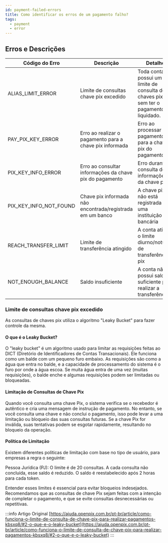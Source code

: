 ```yaml
---
id: payment-failed-errors
title: Como identificar os erros de um pagamento falho?
tags:
  - payment
  - error
---
```


## Erros e Descrições

| Código do Erro         | Descrição                                                 | Detalhe                                                                              |
| ---------------------- | --------------------------------------------------------- | ------------------------------------------------------------------------------------ |
| ALIAS_LIMIT_ERROR      | Limite de consultas chave pix excedido                    | Toda conta possui um limite de consulta de chaves pix sem ter o pagamento liquidado. |
| PAY_PIX_KEY_ERROR      | Erro ao realizar o pagamento para a chave pix informada   | Erro ao processar o pagamento para a chave pix do pagamento                          |
| PIX_KEY_INFO_ERROR     | Erro ao consultar informações da chave pix do pagamento   | Erro durante a consulta de informações da chave pix                                  |
| PIX_KEY_INFO_NOT_FOUND | Chave pix informada não encontrada/registrada em um banco | A chave pix não está registrada em uma instituição bancária                          |
| REACH_TRANSFER_LIMIT   | Limite de transferência atingido                          | A conta atingiu o limite diurno/noturno de transferência pix                         |
| NOT_ENOUGH_BALANCE     | Saldo insuficiente                                        | A conta não possui saldo suficiente para realizar a transferência                    |

### Limite de consultas chave pix excedido

As consultas de chaves pix utiliza o algoritmo "Leaky Bucket" para fazer controle da mesma.

#### O que é o Leaky Bucket?

O "leaky bucket" é um algoritmo usado para limitar as requisições feitas ao DICT (Diretório de Identificadores de Contas Transacionais). Ele funciona como um balde com um pequeno furo embaixo. As requisições são como a água que entra no balde, e a capacidade de processamento do sistema é o furo por onde a água escoa. Se muita água entra de uma vez (muitas requisições), o balde enche e algumas requisições podem ser limitadas ou bloqueadas.

#### Limitação de Consultas de Chave Pix

Quando você consulta uma chave Pix, o sistema verifica se o recebedor é autêntico e cria uma mensagem de instrução de pagamento. No entanto, se você consulta uma chave e não conclui o pagamento, isso pode levar a uma limitação ou bloqueio das suas consultas futuras. Se a chave Pix for inválida, suas tentativas podem se esgotar rapidamente, resultando no bloqueio da operação.

#### Política de Limitação

Existem diferentes políticas de limitação com base no tipo de usuário, para empresas a regra o seguinte:

Pessoa Jurídica (PJ): O limite é de 20 consultas. A cada consulta não concluída, esse saldo é reduzido. O saldo é reestabelecido após 2 horas para cada token.

Entender esses limites é essencial para evitar bloqueios indesejados. Recomendamos que as consultas de chave Pix sejam feitas com a intenção de completar o pagamento, e que se evite consultas desnecessárias ou repetitivas.

:::info
Artigo Original [https://ajuda.openpix.com.br/pt-br/article/como-funciona-o-limite-de-consulta-de-chave-pix-para-realizar-pagamentos-kbsxq8/#2-o-que-e-o-leaky-bucket](https://ajuda.openpix.com.br/pt-br/article/como-funciona-o-limite-de-consulta-de-chave-pix-para-realizar-pagamentos-kbsxq8/#2-o-que-e-o-leaky-bucket)
:::
